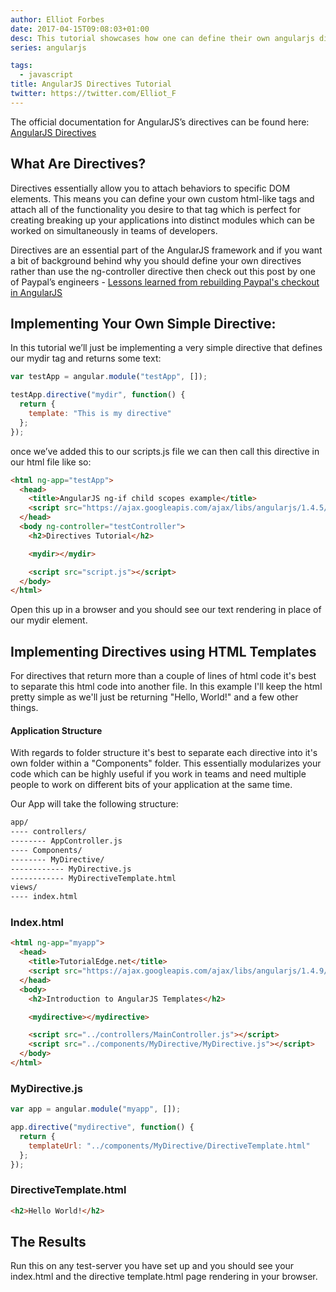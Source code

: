 ```yaml
---
author: Elliot Forbes
date: 2017-04-15T09:08:03+01:00
desc: This tutorial showcases how one can define their own angularjs directives.
series: angularjs

tags:
  - javascript
title: AngularJS Directives Tutorial
twitter: https://twitter.com/Elliot_F
---
```


<p>The official documentation for AngularJS’s directives can be found here: <a href="https://docs.angularjs.org/guide/directive">AngularJS Directives</a></p>

<h2>What Are Directives?</h2>

<p>Directives essentially allow you to attach behaviors to specific DOM elements. This means you can define your own custom html-like tags and attach all of the functionality you desire to that tag which is perfect for creating breaking up your applications into distinct modules which can be worked on simultaneously in teams of developers.</p>

<p>Directives are an essential part of the AngularJS framework and if you want a bit of background behind why you should define your own directives rather than use the ng-controller directive then check out this post by one of Paypal’s engineers - <a href="https://medium.com/@bluepnume/sane-scalable-angular-apps-are-tricky-but-not-impossible-lessons-learned-from-paypal-checkout-c5320558d4ef">Lessons learned from rebuilding Paypal's checkout in AngularJS</a></p>

<h2>Implementing Your Own Simple Directive:</h2>

<p>In this tutorial we’ll just be implementing a very simple directive that defines our mydir tag and returns some text:</p>

```js
var testApp = angular.module("testApp", []);

testApp.directive("mydir", function() {
  return {
    template: "This is my directive"
  };
});
```

<p>once we’ve added this to our scripts.js file we can then call this directive in our html file like so:</p>

```html
<html ng-app="testApp">
  <head>
    <title>AngularJS ng-if child scopes example</title>
    <script src="https://ajax.googleapis.com/ajax/libs/angularjs/1.4.5/angular.min.js"></script>
  </head>
  <body ng-controller="testController">
    <h2>Directives Tutorial</h2>

    <mydir></mydir>

    <script src="script.js"></script>
  </body>
</html>
```

<p>Open this up in a browser and you should see our text rendering in place of our mydir element.</p>

<h2>Implementing Directives using HTML Templates</h2>

<p>For directives that return more than a couple of lines of html code it's best to separate this html code into another file. In this example I'll keep the html pretty simple as we'll just be returning "Hello, World!" and a few other things.</p>

<h4>Application Structure</h4>

<p>With regards to folder structure it's best to separate each directive into it's own folder within a "Components" folder. This essentially modularizes your code which can be highly useful if you work in teams and need multiple people to work on different bits of your application at the same time.</p>

<p>Our App will take the following structure:</p>

```bash
app/
---- controllers/
-------- AppController.js
---- Components/
-------- MyDirective/
------------ MyDirective.js
------------ MyDirectiveTemplate.html
views/
---- index.html
```

<h3>Index.html</h3>

```html
<html ng-app="myapp">
  <head>
    <title>TutorialEdge.net</title>
    <script src="https://ajax.googleapis.com/ajax/libs/angularjs/1.4.9/angular.min.js"></script>
  </head>
  <body>
    <h2>Introduction to AngularJS Templates</h2>

    <mydirective></mydirective>

    <script src="../controllers/MainController.js"></script>
    <script src="../components/MyDirective/MyDirective.js"></script>
  </body>
</html>
```

<h3>MyDirective.js</h3>

```js
var app = angular.module("myapp", []);

app.directive("mydirective", function() {
  return {
    templateUrl: "../components/MyDirective/DirectiveTemplate.html"
  };
});
```

<h3>DirectiveTemplate.html</h3>

```html
<h2>Hello World!</h2>
```

<h2>The Results</h2>

<p>Run this on any test-server you have set up and you should see your index.html and the directive template.html page rendering in your browser. </p>
